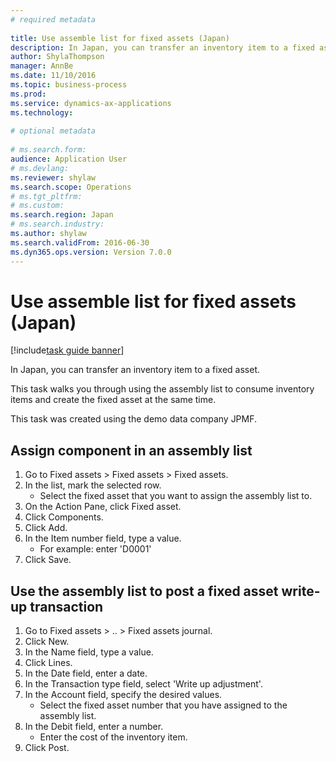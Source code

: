 ```yaml
--- 
# required metadata 
 
title: Use assemble list for fixed assets (Japan)
description: In Japan, you can transfer an inventory item to a fixed asset. 
author: ShylaThompson
manager: AnnBe 
ms.date: 11/10/2016
ms.topic: business-process 
ms.prod:  
ms.service: dynamics-ax-applications 
ms.technology:  
 
# optional metadata 
 
# ms.search.form:   
audience: Application User 
# ms.devlang:  
ms.reviewer: shylaw
ms.search.scope: Operations 
# ms.tgt_pltfrm:  
# ms.custom:  
ms.search.region: Japan
# ms.search.industry: 
ms.author: shylaw
ms.search.validFrom: 2016-06-30 
ms.dyn365.ops.version: Version 7.0.0 
---
```

# Use assemble list for fixed assets (Japan)

[!include[task guide banner](../../includes/task-guide-banner.md)]

In Japan, you can transfer an inventory item to a fixed asset. 

This task walks you through using the assembly list to consume inventory items and create the fixed asset at the same time.

This task was created using the demo data company JPMF.


## Assign component in an assembly list
1. Go to Fixed assets > Fixed assets > Fixed assets.
2. In the list, mark the selected row.
    * Select the fixed asset that you want to assign the assembly list to.  
3. On the Action Pane, click Fixed asset.
4. Click Components.
5. Click Add.
6. In the Item number field, type a value.
    * For example: enter 'D0001'  
7. Click Save.

## Use the assembly list to post a fixed asset write-up transaction
1. Go to Fixed assets > .. > Fixed assets journal.
2. Click New.
3. In the Name field, type a value.
4. Click Lines.
5. In the Date field, enter a date.
6. In the Transaction type field, select 'Write up adjustment'.
7. In the Account field, specify the desired values.
    * Select the fixed asset number that you have assigned to the assembly list.  
8. In the Debit field, enter a number.
    * Enter the cost of the inventory item.  
9. Click Post.

